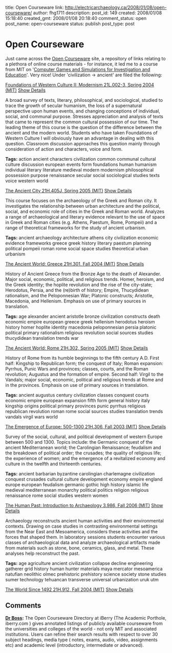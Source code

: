 title: Open Courseware
link: http://electricarchaeology.ca/2008/01/08/open-courseware/
author: fhg1711
description: 
post_id: 149
created: 2008/01/08 15:18:40
created_gmt: 2008/01/08 20:18:40
comment_status: open
post_name: open-courseware
status: publish
post_type: post

# Open Courseware

Just came across the [Open Courseware](http://ocwfinder.com/) site, a repository of links relating to a plethora of online course materials - for instance, it led me to a course from MIT on '[Computer Games and Simulations for Investigation and Education](http://ocw.mit.edu/OcwWeb/Urban-Studies-and-Planning/11-127Spring-2005/CourseHome/index.htm )'. Very nice! Under 'civilization -> ancient' are filed the following: 

[Foundations of Western Culture II: Modernism 21L.002-3, Spring 2004 (MIT)](http://ocw.mit.edu/OcwWeb/Literature/21L-002-3Spring-2004/CourseHome/index.htm) [Show Details](http://ocwfinder.com/#)

A broad survey of texts, literary, philosophical, and sociological, studied to trace the growth of secular humanism, the loss of a supernatural perspective upon human events, and changing conceptions of individual, social, and communal purpose. Stresses appreciation and analysis of texts that came to represent the common cultural possession of our time. The leading theme of this course is the question of the difference between the ancient and the modern world. Students who have taken Foundations of Western Culture I will obviously have an advantage in dealing with this question. Classroom discussion approaches this question mainly through consideration of action and characters, voice and form.

**Tags:** action ancient characters civilization common communal cultural culture discussion european events form foundations human humanism individual literary literature medieval modern modernism philosophical possession purpose renaissance secular social sociological studies texts voice western world

[The Ancient City 21H.405J, Spring 2005 (MIT)](http://ocw.mit.edu/OcwWeb/History/21H-405JSpring-2005/CourseHome/index.htm) [Show Details](http://ocwfinder.com/#)

This course focuses on the archaeology of the Greek and Roman city. It investigates the relationship between urban architecture and the political, social, and economic role of cities in the Greek and Roman world. Analyzes a range of archaeological and literary evidence relevant to the use of space in Greek and Roman cities (e.g. Athens, Paestum, Rome, Pompeii) and a range of theoretical frameworks for the study of ancient urbanism.

**Tags:** ancient archaeology architecture athens city civilization economic evidence frameworks greece greek history literary paestum planning political pompeii roman rome social space studies theoretical urban urbanism

[The Ancient World: Greece 21H.301, Fall 2004 (MIT)](http://ocw.mit.edu/OcwWeb/History/21H-301Fall-2004/CourseHome/index.htm) [Show Details](http://ocwfinder.com/#)

History of Ancient Greece from the Bronze Age to the death of Alexander. Major social, economic, political, and religious trends. Homer, heroism, and the Greek identity; the hoplite revolution and the rise of the city-state; Herodotus, Persia, and the (re)birth of history; Empire, Thucydidean rationalism, and the Peloponnesian War; Platonic constructs; Aristotle, Macedonia, and Hellenism. Emphasis on use of primary sources in translation.

**Tags:** age alexander ancient aristotle bronze civilization constructs death economic empire european greece greek hellenism herodotus heroism history homer hoplite identity macedonia peloponnesian persia platonic political primary rationalism religious revolution social sources studies thucydidean translation trends war

[The Ancient World: Rome 21H.302, Spring 2005 (MIT)](http://ocw.mit.edu/OcwWeb/History/21H-302Spring-2005/CourseHome/index.htm) [Show Details](http://ocwfinder.com/#)

History of Rome from its humble beginnings to the fifth century A.D. First half: Kingship to Republican form; the conquest of Italy; Roman expansion: Pyrrhus, Punic Wars and provinces; classes, courts, and the Roman revolution; Augustus and the formation of empire. Second half: Virgil to the Vandals; major social, economic, political and religious trends at Rome and in the provinces. Emphasis on use of primary sources in translation.

**Tags:** ancient augustus century civilization classes conquest courts economic empire european expansion fifth form general history italy kingship origins political primary provinces punic pyrrhus religious republican revolution roman rome social sources studies translation trends vandals virgil wars world

[The Emergence of Europe: 500-1300 21H.306, Fall 2003 (MIT)](http://ocw.mit.edu/OcwWeb/History/21H-306Fall2003/CourseHome/index.htm) [Show Details](http://ocwfinder.com/#)

Survey of the social, cultural, and political development of western Europe between 500 and 1300. Topics include: the Germanic conquest of the ancient Mediterranean world; the Carolingian Renaissance; feudalism and the breakdown of political order; the crusades; the quality of religious life; the experience of women; and the emergence of a revitalized economy and culture in the twelfth and thirteenth centuries.

**Tags:** ancient barbarian byzantine carolingian charlemagne civilization conquest crusades cultural culture development economy empire england europe european feudalism germanic gothic high history islamic life medieval mediterranean monarchy political politics religion religious renaissance rome social studies western women

[The Human Past: Introduction to Archaeology 3.986, Fall 2006 (MIT)](http://ocw.mit.edu/OcwWeb/Materials-Science-and-Engineering/3-986Fall-2006/CourseHome/index.htm) [Show Details](http://ocwfinder.com/#)

Archaeology reconstructs ancient human activities and their environmental contexts. Drawing on case studies in contrasting environmental settings from the Near East and Mesoamerica, considers these activities and the forces that shaped them. In laboratory sessions students encounter various classes of archaeological data and analyze archaeological artifacts made from materials such as stone, bone, ceramics, glass, and metal. These analyses help reconstruct the past.

**Tags:** age agriculture ancient civilization collapse decline engineering gatherer grid history human hunter materials maya mercator mesoamerica natufian neolithic olmec prehistoric prehistory science society stone studies sumer technology tehuancan transverse universal urbanization uruk utm

[The World Since 1492 21H.912, Fall 2004 (MIT)](http://ocw.mit.edu/OcwWeb/History/21H-912Fall-2004/CourseHome/index.htm) [Show Details](http://ocwfinder.com/#)

## Comments

**[Dr Boss](#357 "2008-01-29 05:24:35"):** The Open Courseware Directory at iBerry (The Academic Porthole, iberry.com ) gives annotated listings of publicly available courseware from the universities and colleges of the world - not only MIT and associated institutions. Users can refine their search results with respect to over 30 subject headings, media type ( notes, exams, audio, video, assignments etc) and academic level (introductory, intermediate or advanced).

